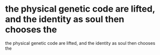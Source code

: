 # the physical genetic code are lifted, and the identity as soul then chooses the

the physical genetic code are lifted, and the identity as soul then chooses the